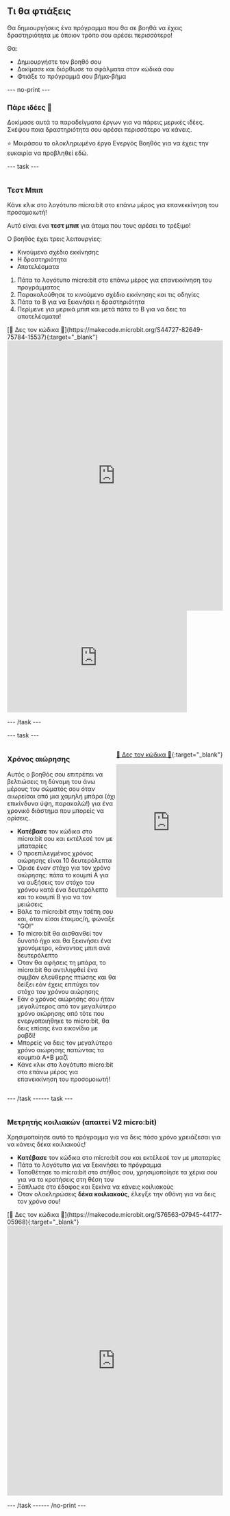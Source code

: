 ## Τι θα φτιάξεις

Θα δημιουργήσεις ένα πρόγραμμα που θα σε βοηθά να έχεις δραστηριότητα με όποιον τρόπο σου αρέσει περισσότερο!

Θα:

- Δημιουργήστε τον βοηθό σου
- Δοκίμασε και διόρθωσε τα σφάλματα στον κώδικά σου
- Φτιάξε το πρόγραμμά σου βήμα-βήμα

--- no-print --- 

### Πάρε ιδέες 💭

Δοκίμασε αυτά τα παραδείγματα έργων για να πάρεις μερικές ιδέες. Σκέψου ποια δραστηριότητα σου αρέσει περισσότερο να κάνεις.

⭐ Μοιράσου το ολοκληρωμένο έργο Ενεργός Βοηθός για να έχεις την ευκαιρία να προβληθεί εδώ.

--- task ---

<div style="display: flex; flex-wrap: wrap">
<div style="flex-basis: 200px; flex-grow: 1">  

### Τεστ Μπιπ

Κάνε κλικ στο λογότυπο micro:bit στο επάνω μέρος για επανεκκίνηση του προσομοιωτή!

Αυτό είναι ένα **τεστ μπιπ** για άτομα που τους αρέσει το τρέξιμο!

Ο βοηθός έχει τρεις λειτουργίες:

- Κινούμενο σχέδιο εκκίνησης
- Η δραστηριότητα
- Αποτελέσματα

1. Πάτα το λογότυπο micro:bit στο επάνω μέρος για επανεκκίνηση του προγράμματος
2. Παρακολούθησε το κινούμενο σχέδιο εκκίνησης και τις οδηγίες
3. Πάτα το B για να ξεκινήσει η δραστηριότητα
4. Περίμενε για μερικά μπιπ και μετά πάτα το B για να δεις τα αποτελέσματα!

</div>
<div>
[👀 Δες τον κώδικα 👀](https://makecode.microbit.org/S44727-82649-75784-15537){:target="_blank"}
<div style="position:relative;height:0;padding-bottom:125%;overflow:hidden;"><iframe style="position:absolute;top:0;left:0;width:100%;height:100%;" src="https://makecode.microbit.org/---run?id=S44727-82649-75784-15537" allowfullscreen="allowfullscreen" sandbox="allow-popups allow-forms allow-scripts allow-same-origin" frameborder="0"></iframe></div>
</div>
</div>

<iframe width="420" height="237" src="https://www.youtube.com/embed/jaPrKvT4g5A?si=QHyyjJ16U8qc3_Ac" title="YouTube video player" alt="A boy runs to and from a micro:bit twice, each time the LEDs show a heart image and it makes a beeping sound. The video then cuts to show the boy holding the micro:bit as the score is displayed on the LEDs." frameborder="0" allow="accelerometer; autoplay; clipboard-write; encrypted-media; gyroscope; picture-in-picture; web-share" allowfullscreen></iframe>

--- /task ---  

--- task ---

<div style="display: flex; flex-wrap: wrap">
<div style="flex-basis: 200px; flex-grow: 1">  

### Χρόνος αιώρησης

Αυτός ο βοηθός σου επιτρέπει να βελτιώσεις τη δύναμη του άνω μέρους του σώματός σου όταν αιωρείσαι από μια χαμηλή μπάρα (όχι επικίνδυνα ύψη, παρακαλώ!) για ένα χρονικό διάστημα που μπορείς να ορίσεις.

- **Κατέβασε** τον κώδικα στο micro:bit σου και εκτέλεσέ τον με μπαταρίες
- Ο προεπιλεγμένος χρόνος αιώρησης είναι 10 δευτερόλεπτα
- Όρισε έναν στόχο για τον χρόνο αιώρησης: πάτα το κουμπί A για να αυξήσεις τον στόχο του χρόνου κατά ένα δευτερόλεπτο και το κουμπί B για να τον μειώσεις
- Βάλε το micro:bit στην τσέπη σου και, όταν είσαι έτοιμος/η, φώναξε "GO!"
- Το micro:bit θα αισθανθεί τον δυνατό ήχο και θα ξεκινήσει ένα χρονόμετρο, κάνοντας μπιπ ανά δευτερόλεπτο
- Όταν θα αφήσεις τη μπάρα, το micro:bit θα αντιληφθεί ένα συμβάν ελεύθερης πτώσης και θα δείξει εάν έχεις επιτύχει τον στόχο του χρόνου αιώρησης
- Εάν ο χρόνος αιώρησης σου ήταν μεγαλύτερος από τον μεγαλύτερο χρόνο αιώρησης από τότε που ενεργοποιήθηκε το micro:bit, θα δεις επίσης ένα εικονίδιο με ραβδί!
- Μπορείς να δεις τον μεγαλύτερο χρόνο αιώρησης πατώντας τα κουμπιά A+B μαζί
- Κάνε κλικ στο λογότυπο micro:bit στο επάνω μέρος για επανεκκίνηση του προσομοιωτή!

</div>
<div>

[👀 Δες τον κώδικα 👀](https://makecode.microbit.org/_H8FRgC5dRe5X){:target="_blank"}

<div style="position:relative;height:0;padding-bottom:125%;overflow:hidden;"><iframe style="position:absolute;top:0;left:0;width:100%;height:100%;" src="https://makecode.microbit.org/---run?id=_H8FRgC5dRe5X" allowfullscreen="allowfullscreen" sandbox="allow-popups allow-forms allow-scripts allow-same-origin" frameborder="0"></iframe></div>
</div>

--- /task ---

--- task ---

<div style="display: flex; flex-wrap: wrap">
<div style="flex-basis: 200px; flex-grow: 1">  

### Μετρητής κοιλιακών (απαιτεί V2 micro:bit)

Χρησιμοποίησε αυτό το πρόγραμμα για να δεις πόσο χρόνο χρειάζεσαι για να κάνεις δέκα κοιλιακούς!

- **Κατέβασε** τον κώδικα στο micro:bit σου και εκτέλεσέ τον με μπαταρίες
- Πάτα το λογότυπο για να ξεκινήσει το πρόγραμμα
- Τοποθέτησε το micro:bit στο στήθος σου, χρησιμοποίησε τα χέρια σου για να το κρατήσεις στη θέση του
- Ξάπλωσε στο έδαφος και ξεκίνα να κάνεις κοιλιακούς
- Όταν ολοκληρώσεις **δέκα κοιλιακούς**, έλεγξε την οθόνη για να δεις τον χρόνο σου!

</div>
<div>
[👀 Δες τον κώδικα 👀](https://makecode.microbit.org/S76563-07945-44177-05968){:target="_blank"}
<div style="position:relative;height:0;padding-bottom:125%;overflow:hidden;"><iframe style="position:absolute;top:0;left:0;width:100%;height:100%;" src="https://makecode.microbit.org/---run?id=S76563-07945-44177-05968" allowfullscreen="allowfullscreen" sandbox="allow-popups allow-forms allow-scripts allow-same-origin" frameborder="0"></iframe></div>
</div>

--- /task ---

--- /no-print ---
